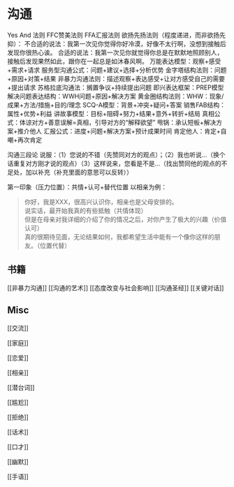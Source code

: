 # 沟通



Yes And 法则
FFC赞美法则
FFA汇报法则
欲扬先扬法则（程度递进，而非欲扬先抑）：
不合适的说法：我第一次见你觉得你好冷漠，好像不太行啊，没想到接触后发现你很热心诶。
合适的说法：我第一次见你就觉得你总是在默默地照顾别人，接触后发现果然如此，跟你在一起总是如沐春风啊。
万能表达模型：观察+感受+需求+请求
服务型沟通公式：问题+建议+选择+分析优势
金字塔结构法则：问题+原因+对策+结果
非暴力沟通法则：描述观察+表达感受+让对方感受自己的需要+提出请求
苏格拉底沟通法：搁置争议+持续提出问题
即兴表达框架：PREP模型
解决问题表达结构：WWH问题+原因+解决方案
黄金圈结构法则：WHW：现象/成果+方法/措施+目的/理念
SCQ-A模型：背景+冲突+疑问+答案
销售FAB结构：属性+优势+利益
讲故事模型：目标+阻碍+努力+结果+意外+转折+结局
真相公式：体谅对方+善意误解=真相，引导对方的“解释欲望”
甩锅：承认短板+解决方案+推介他人
汇报公式：进度+问题+解决方案+预计成果时间
肯定他人：肯定+自嘲+再次肯定


沟通三段论
说服：（1）您说的不错（先赞同对方的观点）；（2）我也听说…（换个话重复对方刚才说的观点）（3）这样说来，您看是不是…（找出赞同他的观点的不足处，加以补充（补充里面的意思可以反转））

第一印象（压力位置）：共情+认可+替代位置
以相亲为例：
>你好，我是XXX，很高兴认识你，相亲也是父母安排的。  
说实话，最开始我真的有些抵触（共情体现）  
但是在母亲对我详细的介绍了你的情况之后，对你产生了极大的兴趣（价值认可）  
真的很期待见面，无论结果如何，我都希望生活中能有一个像你这样的朋友。（位置代替）

## 书籍


[[非暴力沟通]]
[[沟通的艺术]]
[[态度改变与社会影响]]
[[沟通圣经]]
[[关键对话]]



## Misc

[[交流]]

[[家庭]]

[[恋爱]]

[[相亲]]

[[潜台词]]

[[尴尬]]

[[拒绝]]

[[话术]]

[[口才]]

[[幽默]]

[[手语]]



